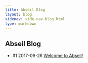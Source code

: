 ```yaml
---
title: Abseil Blog
layout: blog
sidenav: side-nav-blog.html
type: markdown
---
```


## Abseil Blog

* #1 2017-09-26 [Welcome to Abseil!](20170926-welcome-to-abseil)